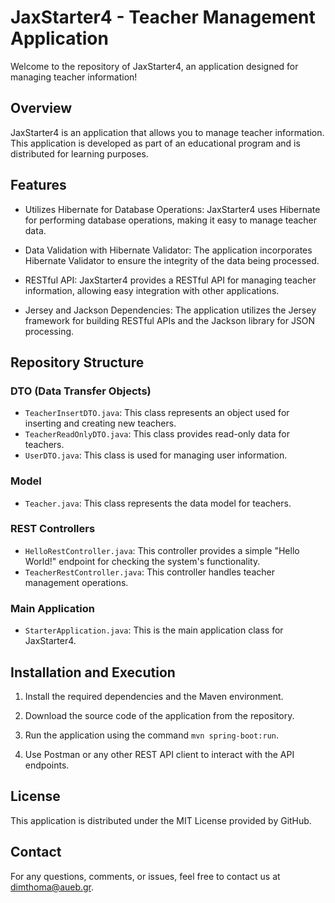 # JaxStarter4 - Teacher Management Application

Welcome to the repository of JaxStarter4, an application designed for managing teacher information!

## Overview

JaxStarter4 is an application that allows you to manage teacher information. This application is developed as part of an educational program and is distributed for learning purposes.

## Features

- Utilizes Hibernate for Database Operations: JaxStarter4 uses Hibernate for performing database operations, making it easy to manage teacher data.

- Data Validation with Hibernate Validator: The application incorporates Hibernate Validator to ensure the integrity of the data being processed.

- RESTful API: JaxStarter4 provides a RESTful API for managing teacher information, allowing easy integration with other applications.

- Jersey and Jackson Dependencies: The application utilizes the Jersey framework for building RESTful APIs and the Jackson library for JSON processing.

## Repository Structure

### DTO (Data Transfer Objects)

- `TeacherInsertDTO.java`: This class represents an object used for inserting and creating new teachers.
- `TeacherReadOnlyDTO.java`: This class provides read-only data for teachers.
- `UserDTO.java`: This class is used for managing user information.

### Model

- `Teacher.java`: This class represents the data model for teachers.

### REST Controllers

- `HelloRestController.java`: This controller provides a simple "Hello World!" endpoint for checking the system's functionality.
- `TeacherRestController.java`: This controller handles teacher management operations.

### Main Application

- `StarterApplication.java`: This is the main application class for JaxStarter4.

## Installation and Execution

1. Install the required dependencies and the Maven environment.

2. Download the source code of the application from the repository.

3. Run the application using the command `mvn spring-boot:run`.

4. Use Postman or any other REST API client to interact with the API endpoints.

## License

This application is distributed under the MIT License provided by GitHub.

## Contact

For any questions, comments, or issues, feel free to contact us at dimthoma@aueb.gr.
